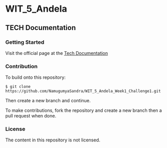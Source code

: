 # WIT_5_Andela
## TECH Documentation

### Getting Started

Visit the official page at the [Tech Documentation](https://namugumyasandra.github.io/WIT_5_Andela_Week1_Challenge1/)

### Contribution

To build onto this repository:

```
$ git clone https://github.com/NamugumyaSandra/WIT_5_Andela_Week1_Challenge1.git

```
Then create a new branch and continue.

To make contributions, fork the repository and create a new branch then a pull request when done.

### License

The content in this repository is not licensed.